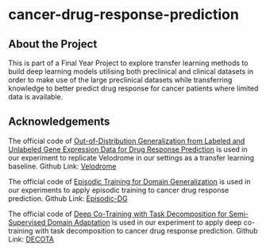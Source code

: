 # cancer-drug-response-prediction

## About the Project
This is part of a Final Year Project to explore transfer learning methods to build deep learning models utilising both preclinical and clinical datasets in order to make use of the large preclinical datasets while transferring knowledge to better predict drug response for cancer patients where limited data is available. 

## Acknowledgements
The official code of [Out-of-Distribution Generalization from Labeled and Unlabeled Gene Expression Data for Drug Response Prediction](https://www.biorxiv.org/content/10.1101/2021.05.25.445658v4.full) is used in our experiment to replicate Velodrome in our settings as a transfer learning baseline. Github Link: [Velodrome](https://github.com/hosseinshn/Velodrome)  

The official code of [Episodic Training for Domain Generalization](https://arxiv.org/abs/1902.00113) is used in our experiments to apply episodic training to cancer drug response prediction. Github Link: [Episodic-DG](https://github.com/HAHA-DL/Episodic-DG)  

The official code of [Deep Co-Training with Task Decomposition
for Semi-Supervised Domain Adaptation](https://arxiv.org/abs/2007.12684) is used in our experiment to apply deep co-training with task decomposition to cancer drug response prediction. Github Link: [DECOTA](https://github.com/LoyoYang/DeCoTa)  